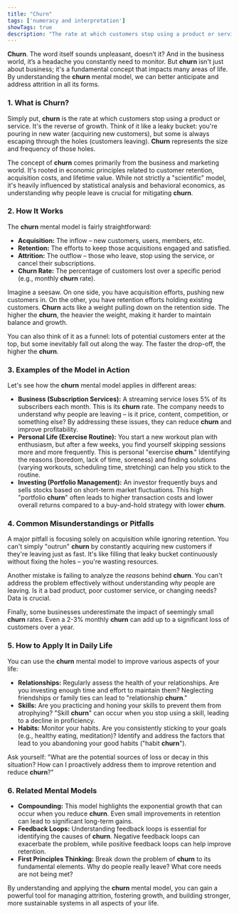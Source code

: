 ```yaml
---
title: "Churn"
tags: ['numeracy and interpretation']
showTags: true
description: "The rate at which customers stop using a product or service, representing the opposite force to growth and requiring constant attention."
---
```



**Churn**. The word itself sounds unpleasant, doesn’t it? And in the business world, it’s a headache you constantly need to monitor. But **churn** isn't just about business; it's a fundamental concept that impacts many areas of life. By understanding the **churn** mental model, we can better anticipate and address attrition in all its forms.

### 1. What is Churn?

Simply put, **churn** is the rate at which customers stop using a product or service. It's the reverse of growth. Think of it like a leaky bucket: you're pouring in new water (acquiring new customers), but some is always escaping through the holes (customers leaving). **Churn** represents the size and frequency of those holes.

The concept of **churn** comes primarily from the business and marketing world. It's rooted in economic principles related to customer retention, acquisition costs, and lifetime value. While not strictly a "scientific" model, it's heavily influenced by statistical analysis and behavioral economics, as understanding why people leave is crucial for mitigating **churn**.

### 2. How It Works

The **churn** mental model is fairly straightforward:

*   **Acquisition:** The inflow – new customers, users, members, etc.
*   **Retention:** The efforts to keep those acquisitions engaged and satisfied.
*   **Attrition:** The outflow – those who leave, stop using the service, or cancel their subscriptions.
*   **Churn Rate:** The percentage of customers lost over a specific period (e.g., monthly **churn** rate).

Imagine a seesaw. On one side, you have acquisition efforts, pushing new customers in. On the other, you have retention efforts holding existing customers. **Churn** acts like a weight pulling down on the retention side. The higher the **churn**, the heavier the weight, making it harder to maintain balance and growth.

You can also think of it as a funnel: lots of potential customers enter at the top, but some inevitably fall out along the way. The faster the drop-off, the higher the **churn**.

### 3. Examples of the Model in Action

Let's see how the **churn** mental model applies in different areas:

*   **Business (Subscription Services):** A streaming service loses 5% of its subscribers each month. This is its **churn** rate. The company needs to understand why people are leaving – is it price, content, competition, or something else? By addressing these issues, they can reduce **churn** and improve profitability.
*   **Personal Life (Exercise Routine):** You start a new workout plan with enthusiasm, but after a few weeks, you find yourself skipping sessions more and more frequently. This is personal "exercise **churn**." Identifying the reasons (boredom, lack of time, soreness) and finding solutions (varying workouts, scheduling time, stretching) can help you stick to the routine.
*   **Investing (Portfolio Management):** An investor frequently buys and sells stocks based on short-term market fluctuations. This high "portfolio **churn**" often leads to higher transaction costs and lower overall returns compared to a buy-and-hold strategy with lower **churn**.

### 4. Common Misunderstandings or Pitfalls

A major pitfall is focusing solely on acquisition while ignoring retention. You can't simply "outrun" **churn** by constantly acquiring new customers if they're leaving just as fast. It's like filling that leaky bucket continuously without fixing the holes – you're wasting resources.

Another mistake is failing to analyze the *reasons* behind **churn**. You can't address the problem effectively without understanding *why* people are leaving. Is it a bad product, poor customer service, or changing needs? Data is crucial.

Finally, some businesses underestimate the impact of seemingly small **churn** rates. Even a 2-3% monthly **churn** can add up to a significant loss of customers over a year.

### 5. How to Apply It in Daily Life

You can use the **churn** mental model to improve various aspects of your life:

*   **Relationships:** Regularly assess the health of your relationships. Are you investing enough time and effort to maintain them? Neglecting friendships or family ties can lead to "relationship **churn**."
*   **Skills:** Are you practicing and honing your skills to prevent them from atrophying? "Skill **churn**" can occur when you stop using a skill, leading to a decline in proficiency.
*   **Habits:** Monitor your habits. Are you consistently sticking to your goals (e.g., healthy eating, meditation)? Identify and address the factors that lead to you abandoning your good habits ("habit **churn**").

Ask yourself: "What are the potential sources of loss or decay in this situation? How can I proactively address them to improve retention and reduce **churn**?"

### 6. Related Mental Models

*   **Compounding:** This model highlights the exponential growth that can occur when you reduce **churn**. Even small improvements in retention can lead to significant long-term gains.
*   **Feedback Loops:** Understanding feedback loops is essential for identifying the causes of **churn**. Negative feedback loops can exacerbate the problem, while positive feedback loops can help improve retention.
*   **First Principles Thinking:** Break down the problem of **churn** to its fundamental elements. Why do people really leave? What core needs are not being met?

By understanding and applying the **churn** mental model, you can gain a powerful tool for managing attrition, fostering growth, and building stronger, more sustainable systems in all aspects of your life.

